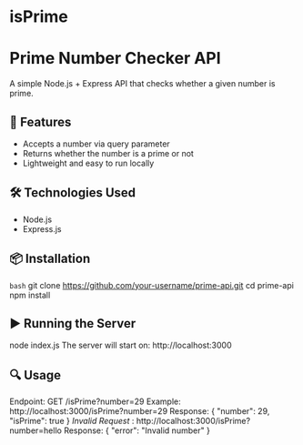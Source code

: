 # isPrime
# Prime Number Checker API

A simple Node.js + Express API that checks whether a given number is prime.

## 🚀 Features
- Accepts a number via query parameter
- Returns whether the number is a prime or not
- Lightweight and easy to run locally

## 🛠️ Technologies Used
- Node.js
- Express.js

## 📦 Installation

```bash```
git clone https://github.com/your-username/prime-api.git
cd prime-api
npm install

## ▶️ Running the Server
node index.js
The server will start on:
http://localhost:3000

## 🔍 Usage
Endpoint:
GET /isPrime?number=29
Example:
http://localhost:3000/isPrime?number=29
Response:
{
  "number": 29,
  "isPrime": true
}
*Invalid Request* :
http://localhost:3000/isPrime?number=hello
Response:
{
  "error": "Invalid number"
}
